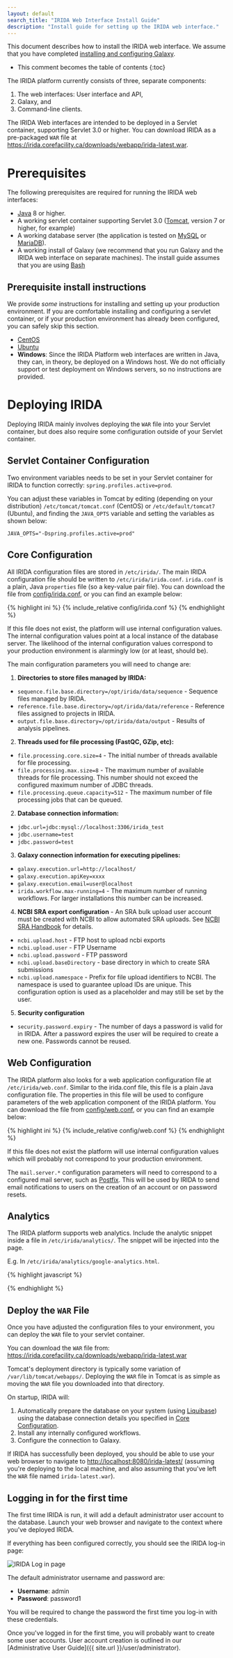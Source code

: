 ```yaml
---
layout: default
search_title: "IRIDA Web Interface Install Guide"
description: "Install guide for setting up the IRIDA web interface."
---
```


This document describes how to install the IRIDA web interface. We assume that you have completed [installing and configuring Galaxy](../galaxy).

* This comment becomes the table of contents
{:toc}

The IRIDA platform currently consists of three, separate components:

1. The web interfaces: User interface and API,
2. Galaxy, and
3. Command-line clients.

The IRIDA Web interfaces are intended to be deployed in a Servlet container, supporting Servlet 3.0 or higher. You can download IRIDA as a pre-packaged `WAR` file at <https://irida.corefacility.ca/downloads/webapp/irida-latest.war>.

Prerequisites
=============

The following prerequisites are required for running the IRIDA web interfaces:

* [Java](http://www.oracle.com/technetwork/java/index.html) 8 or higher.
* A working servlet container supporting Servlet 3.0 ([Tomcat](https://tomcat.apache.org/), version 7 or higher, for example)
* A working database server (the application is tested on [MySQL](https://www.mysql.com/) or [MariaDB](https://mariadb.org/)).
* A working install of Galaxy (we recommend that you run Galaxy and the IRIDA web interface on separate machines).
The install guide assumes that you are using [Bash](https://www.gnu.org/software/bash/manual/bashref.html)

Prerequisite install instructions
---------------------------------

We provide *some* instructions for installing and setting up your production environment. If you are comfortable installing and configuring a servlet container, or if your production environment has already been configured, you can safely skip this section.

* [CentOS](centos/)
* [Ubuntu](ubuntu/)
* **Windows**: Since the IRIDA Platform web interfaces are written in Java, they can, in theory, be deployed on a Windows host. We do not officially support or test deployment on Windows servers, so no instructions are provided.

Deploying IRIDA
===============
Deploying IRIDA mainly involves deploying the `WAR` file into your Servlet container, but does also require some configuration outside of your Servlet container.

Servlet Container Configuration
-------------------------------
Two environment variables needs to be set in your Servlet container for IRIDA to function correctly: `spring.profiles.active=prod`.

You can adjust these variables in Tomcat by editing (depending on your distribution) `/etc/tomcat/tomcat.conf` (CentOS) or `/etc/default/tomcat7` (Ubuntu), and finding the `JAVA_OPTS` variable and setting the variables as shown below:

    JAVA_OPTS="-Dspring.profiles.active=prod"

Core Configuration
------------------
All IRIDA configuration files are stored in `/etc/irida/`. The main IRIDA configuration file should be written to `/etc/irida/irida.conf`. `irida.conf` is a plain, Java `properties` file (so a key-value pair file). You can download the file from [config/irida.conf](config/irida.conf), or you can find an example below:

{% highlight ini %}
{% include_relative config/irida.conf %}
{% endhighlight %}

If this file does not exist, the platform will use internal configuration values. The internal configuration values point at a local instance of the database server. The likelihood of the internal configuration values correspond to your production environment is alarmingly low (or at least, should be).

The main configuration parameters you will need to change are:

1. **Directories to store files managed by IRIDA:**
  * `sequence.file.base.directory=/opt/irida/data/sequence` - Sequence files managed by IRIDA.
  * `reference.file.base.directory=/opt/irida/data/reference` - Reference files assigned to projects in IRIDA.
  * `output.file.base.directory=/opt/irida/data/output` - Results of analysis pipelines.
2. **Threads used for file processing (FastQC, GZip, etc):**
  * `file.processing.core.size=4` - The initial number of threads available for file processing.
  * `file.processing.max.size=8` - The maximum number of available threads for file processing.  This number should not exceed the configured maximum number of JDBC threads.
  * `file.processing.queue.capacity=512` - The maximum number of file processing jobs that can be queued.
2. **Database connection information:**
  * `jdbc.url=jdbc:mysql://localhost:3306/irida_test`
  * `jdbc.username=test`
  * `jdbc.password=test`
3. **Galaxy connection information for executing pipelines:**
  * `galaxy.execution.url=http://localhost/`
  * `galaxy.execution.apiKey=xxxx`
  * `galaxy.execution.email=user@localhost`
  * `irida.workflow.max-running=4` - The maximum number of running workflows.  For larger installations this number can be increased.
4. **NCBI SRA export configuration** - An SRA bulk upload user account must be created with NCBI to allow automated SRA uploads.  See [NCBI SRA Handbook](http://www.ncbi.nlm.nih.gov/books/NBK47529/#_SRA_Quick_Sub_BK_Establishing_a_Center_A_) for details.
  * `ncbi.upload.host` - FTP host to upload ncbi exports
  * `ncbi.upload.user` - FTP Username
  * `ncbi.upload.password` - FTP password
  * `ncbi.upload.baseDirectory` - base directory in which to create SRA submissions
  * `ncbi.upload.namespace` - Prefix for file upload identifiers to NCBI. The namespace is used to guarantee upload IDs are unique.  This configuration option is used as a placeholder and may still be set by the user.
5. **Security configuration**
 * `security.password.expiry` - The number of days a password is valid for in IRIDA.  After a password expires the user will be required to create a new one.  Passwords cannot be reused.

Web Configuration
-----------------
The IRIDA platform also looks for a web application configuration file at `/etc/irida/web.conf`.  Similar to the irida.conf file, this file is a plain Java configuration file.  The properties in this file will be used to configure parameters of the web application component of the IRIDA platform.  You can download the file from [config/web.conf](config/web.conf), or you can find an example below:

{% highlight ini %}
{% include_relative config/web.conf %}
{% endhighlight %}

If this file does not exist the platform will use internal configuration values which will probably not correspond to your production environment.

The `mail.server.*` configuration parameters will need to correspond to a configured mail server, such as [Postfix][].  This will be used by IRIDA to send email notifications to users on the creation of an account or on password resets.

Analytics
---------
The IRIDA platform supports web analytics.  Include the analytic snippet inside a file in `/etc/irida/analytics/`.  The snippet will be injected into the page.

E.g. In `/etc/irida/analytics/google-analytics.html`.

{% highlight javascript %}
<script type="text/javascript">

  var _gaq = _gaq || [];
  _gaq.push(['_setAccount', 'UA-XXXXX-X']);
  _gaq.push(['_trackPageview']);

  (function() {
    var ga = document.createElement('script'); ga.type = 'text/javascript'; ga.async = true;
    ga.src = ('https:' == document.location.protocol ? 'https://ssl' : 'http://www') + '.google-analytics.com/ga.js';
    var s = document.getElementsByTagName('script')[0]; s.parentNode.insertBefore(ga, s);
  })();

</script>
{% endhighlight %}

Deploy the `WAR` File
---------------------
Once you have adjusted the configuration files to your environment, you can deploy the `WAR` file to your servlet container.

You can download the `WAR` file from: <https://irida.corefacility.ca/downloads/webapp/irida-latest.war>

Tomcat's deployment directory is typically some variation of `/var/lib/tomcat/webapps/`. Deploying the `WAR` file in Tomcat is as simple as moving the `WAR` file you downloaded into that directory.

On startup, IRIDA will:

1. Automatically prepare the database on your system (using [Liquibase](http://liquibase.org)) using the database connection details you specified in [Core Configuration](#core-configuration).
2. Install any internally configured workflows.
3. Configure the connection to Galaxy.

If IRIDA has successfully been deployed, you should be able to use your web browser to navigate to <http://localhost:8080/irida-latest/> (assuming you're deploying to the local machine, and also assuming that you've left the `WAR` file named `irida-latest.war`).

Logging in for the first time
-----------------------------

The first time IRIDA is run, it will add a default administrator user account to the database. Launch your web browser and navigate to the context where you've deployed IRIDA.

If everything has been configured correctly, you should see the IRIDA log-in page:

![IRIDA Log in page](irida-login.png)

The default administrator username and password are:

* **Username**: admin
* **Password**: password1

You will be required to change the password the first time you log-in with these credentials.

Once you've logged in for the first time, you will probably want to create some user accounts. User account creation is outlined in our [Administrative User Guide]({{ site.url }}/user/administrator).

[Postfix]: http://www.postfix.org/
